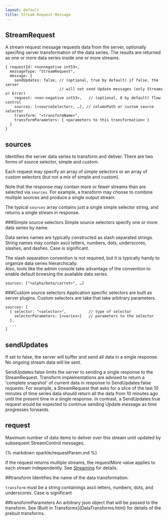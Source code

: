 ```yaml
---
layout: default
title: Stream Request Message
---
```


StreamRequest
----
A stream request message requests data from the server, 
optionally specifing server transformation of the data series. 
The results are returned as one or more data series inside one or more streams. 

    { requestId: <nonnegative int53>,   
      messageType: "StreamRequest",
      message: {
        sendUpdates: false, // (optional, true by default) if false, the server 
                            // will not send Update messages (only Streams or Error)
        request: <non-negative int53>,   // (optional, 0 by default) flow control
        sources: [<sourceSelector>, …], // columnPath or custom source selector 
        transform: "<transformName>",
        transformParameters: { <parameters to this transformation> } 
      }
    }

## sources <a name="sources"></a>
Identifies the server data series to transform and deliver.
There are two forms of source selector, simple and custom.

Each request may specify an array of simple selectors or an array
of custom selectors (but not a mix of simple and custom).

Note that the response may contain more or fewer streams than are selected
via `sources`. 
For example, a transform may choose to combine multiple sources
and produce a single output stream.

The typical `sources` array contains just a single simple selector string, 
and returns a single stream in response.


###Simple source selectors
Simple source selectors specify one or more data series by name. 

Data series names are typically constructed as slash separated strings. 
String names may contain ascii letters, numbers, dots, underscores, slashes, and dashes. 
Case is significant. 

The slash separation convention is not required, but it is typically handy to
organize data series hierarchically.  
Also, tools like the admin console take advantage of the convention to enable
default browsing the available data series.

    sources: ["<alpha/beta/carrot>", …]

###Custom source selectors
Application specific selectors are built as server plugins. 
Custom selectors are take 
that take arbitrary parameters. 

    sources: [
      { selector: "<selector>",          // type of selector
        selectorParameters: {<varies>}   // parameters to the selector
      },
      ...
    ]

## sendUpdates
If set to false, the server will buffer and send all data in a single response.
No ongoing stream data will be sent.

SendUpdates:false limits the server to sending a single response to the StreamRequest. 
Transform implementations are advised to return a 'complete snapshot' of current data in 
response to SendUpdates:false requests. 
For example, a StreamRequest that asks for a slice of the last 10 minutes of time series data 
should return all the data from 10 minutes ago until the present time in a single response. 
In contrast, a SendUpdates:true request would be expected to continue sending Update message 
as time progresses forwards.

## request
Maximum number of data items to deliver over this stream until updated by subsequent StreamControl messages. 

{% markdown sparkle/requestParam.md %}

If the request returns multiple streams, the requestMore value applies to each stream independently. 
See [Streaming](Streaming.html) for details.

##transform
Identifies the name of the data transformation.

`transform` must be a string containings ascii letters, numbers, dots, and underscores. 
Case is significant

##transformParameters
An arbitrary json object that will be passed to the transform. 
See (Built in Transforms](DataTransforms.html) for details of the prebuit transforms.
